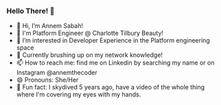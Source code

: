 ### Hello There! 👋

- 👋 Hi, I’m Annem Sabah!
- 💄 I'm Platform Engineer @ Charlotte Tilbury Beauty!
- 👀 I’m interested in Developer Experience in the Platform engineering space
- 🌱 Currently brushing up on my network knowledge! 
- 📫 How to reach me: find me on Linkedin by searching my name or on Instagram @annemthecoder
- 😄 Pronouns: She/Her 
- 😬 Fun fact: I skydived 5 years ago, have a video of the whole thing where I'm covering my eyes with my hands. 

<!--
**asabahshah/asabahshah** is a ✨ _special_ ✨ repository because its `README.md` (this file) appears on your GitHub profile.

Here are some ideas to get you started:

- 🔭 I’m currently working on ...
- 🌱 I’m currently learning ...
- 👯 I’m looking to collaborate on ...
- 🤔 I’m looking for help with ...
- 💬 Ask me about ...
- 📫 How to reach me: ...
- 😄 Pronouns: ...
- ⚡ Fun fact: ...
-->
